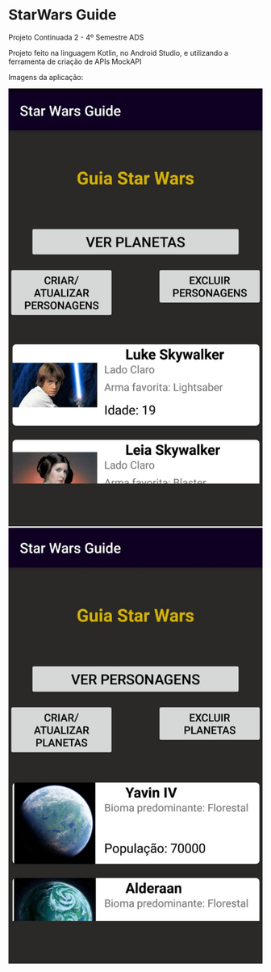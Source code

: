 # StarWars Guide
Projeto Continuada 2 - 4º Semestre ADS

Projeto feito na linguagem Kotlin, no Android Studio, e utilizando a ferramenta de criação de APIs MockAPI

Imagens da aplicação: 

<center>
  <img aling="center" src="https://github.com/henriquemt13/starwarsguide/blob/main/imagens/telaPersonagem.jpeg"/>
  <img aling="center" src="https://github.com/henriquemt13/starwarsguide/blob/main/imagens/telaPlaneta.jpeg"/>
</center>